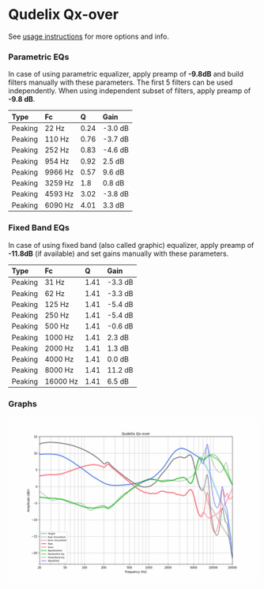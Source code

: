 # Qudelix Qx-over
See [usage instructions](https://github.com/jaakkopasanen/AutoEq#usage) for more options and info.

### Parametric EQs
In case of using parametric equalizer, apply preamp of **-9.8dB** and build filters manually
with these parameters. The first 5 filters can be used independently.
When using independent subset of filters, apply preamp of **-9.8 dB**.

| Type    | Fc      |    Q | Gain    |
|:--------|:--------|:-----|:--------|
| Peaking | 22 Hz   | 0.24 | -3.0 dB |
| Peaking | 110 Hz  | 0.76 | -3.7 dB |
| Peaking | 252 Hz  | 0.83 | -4.6 dB |
| Peaking | 954 Hz  | 0.92 | 2.5 dB  |
| Peaking | 9966 Hz | 0.57 | 9.6 dB  |
| Peaking | 3259 Hz | 1.8  | 0.8 dB  |
| Peaking | 4593 Hz | 3.02 | -3.8 dB |
| Peaking | 6090 Hz | 4.01 | 3.3 dB  |

### Fixed Band EQs
In case of using fixed band (also called graphic) equalizer, apply preamp of **-11.8dB**
(if available) and set gains manually with these parameters.

| Type    | Fc       |    Q | Gain    |
|:--------|:---------|:-----|:--------|
| Peaking | 31 Hz    | 1.41 | -3.3 dB |
| Peaking | 62 Hz    | 1.41 | -3.3 dB |
| Peaking | 125 Hz   | 1.41 | -5.4 dB |
| Peaking | 250 Hz   | 1.41 | -5.4 dB |
| Peaking | 500 Hz   | 1.41 | -0.6 dB |
| Peaking | 1000 Hz  | 1.41 | 2.3 dB  |
| Peaking | 2000 Hz  | 1.41 | 1.3 dB  |
| Peaking | 4000 Hz  | 1.41 | 0.0 dB  |
| Peaking | 8000 Hz  | 1.41 | 11.2 dB |
| Peaking | 16000 Hz | 1.41 | 6.5 dB  |

### Graphs
![](./Qudelix%20Qx-over.png)